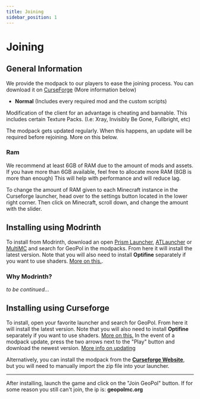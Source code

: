```yaml
---
title: Joining
sidebar_position: 1
---
```

# Joining

## General Information

We provide the modpack to our players to ease the joining process. You can download it on [CurseForge](https://www.curseforge.com/minecraft/modpacks/geopol) (More information below)


- **Normal** (Includes every required mod and the custom scripts)

Modification of the client for an advantage is cheating and bannable. This includes certain Texture Packs. (I.e: Xray, Invisibly Be Gone, Fullbright, etc)   

The modpack gets updated regularly. When this happens, an update will be required before rejoining. More on this below.

### Ram

We recommend at least 6GB of RAM due to the amount of mods and assets. If you have more than 6GB available, feel free to allocate more RAM (8GB is more than enough) This will help with performance and will reduce lag.

To change the amount of RAM given to each Minecraft instance in the Curseforge launcher, head over to the settings button located in the lower right corner. Then click on Minecraft, scroll down, and change the amount with the slider.

## Installing using Modrinth

To install from Modrinth, download an open [Prism Launcher](https://prismlauncher.org/), [ATLauncher](https://atlauncher.com/) or [MultiMC](https://multimc.org/) and search for GeoPol in the modpacks. From here it will install the latest version. Note that you will also need to install **Optifine** separately if you want to use shaders. [More on this.](https://docs.geopolmc.org/docs/Mods/vicsmodernwarfare#shaders).

### Why Modrinth?
*to be continued...*

## Installing using Curseforge

To install, open your favorite launcher and search for GeoPol. From here it will install the latest version. Note that you will also need to install **Optifine** separately if you want to use shaders. [More on this.](docs/The_Server/modernwarfarecubed.md#shaders) In the event of a modpack update, press the two arrows next to the "Play" button and download the newest version. [More info on updating](https://support.curseforge.com/en/support/solutions/articles/9000206622-how-to-update-change-a-modpack-s-version)

Alternatively, you can install the modpack from the [**Curseforge Website**](https://www.curseforge.com/minecraft/modpacks/geopol), but you will need to manually import the zip file into your launcher.

---

After installing, launch the game and click on the "Join GeoPol" button. If for some reason you still can't join, the ip is: **geopolmc.org**
